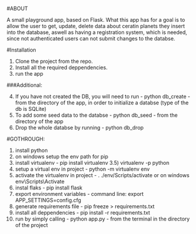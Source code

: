 #ABOUT

A small playground app, based on Flask. What this app has for a goal is to allow the user to get, update, delete data about ceratin planets they insert into the database, aswell as having a registration system, which is needed, since not authenticated users can not submit changes to the databse.

#Installation

1) Clone the project from the repo.
2) Install all the required deppendencies.
3) run the app

###Additional:

4) If you have not created the DB, you will need to run - python db_create - from the directory of the app, in order to initialize a databse (type of the db is SQLite)
5) To add some seed data to the databse - python db_seed - from the directory of the app
6) Drop the whole databse by running - python db_drop

#GOTHROUGH:
  1) install python
  2) on windows setup the env path for pip
  3) install virtualenv - pip install virtualenv
  3.5) virtualenv -p python
  4) setup a virtual env in project - python -m virtualenv env
  5) activate the virtualenv in project - . ./env/Scripts/activate or on windows env\Scripts\Activate
  6) instal flaks - pip install flask
  7) export environment variables - command line: export APP_SETTINGS=config.cfg
  8) generate requirements file - pip freeze > requirements.txt
  9) install all deppendencies - pip install -r requirements.txt
  10) run by simply calling - python app.py - from the terminal in the directory of the project